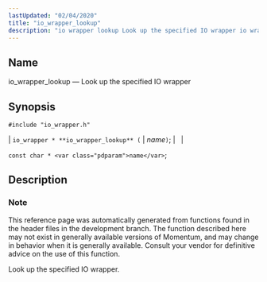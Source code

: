 ```yaml
---
lastUpdated: "02/04/2020"
title: "io_wrapper_lookup"
description: "io wrapper lookup Look up the specified IO wrapper io wrapper io wrapper lookup name const char name This reference page was automatically generated from functions found in the header files in the development branch The function described here may not exist in generally available versions of Momentum and may..."
---
```


<a name="apis.io_wrapper_lookup"></a> 
## Name

io_wrapper_lookup — Look up the specified IO wrapper

## Synopsis

`#include "io_wrapper.h"`

| `io_wrapper * **io_wrapper_lookup** (` | <var class="pdparam">name</var>`)`; |   |

`const char * <var class="pdparam">name</var>`;<a name="idp53806032"></a> 
## Description

### Note

This reference page was automatically generated from functions found in the header files in the development branch. The function described here may not exist in generally available versions of Momentum, and may change in behavior when it is generally available. Consult your vendor for definitive advice on the use of this function.

Look up the specified IO wrapper.